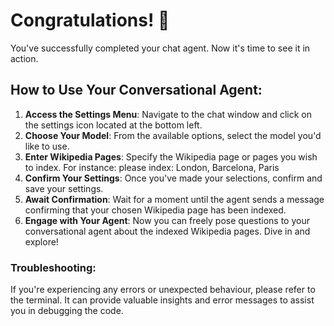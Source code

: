 # Congratulations! 🎉

You've successfully completed your chat agent. Now it's time to see it in action.

## How to Use Your Conversational Agent:

1. **Access the Settings Menu**: Navigate to the chat window and click on the settings icon located at the bottom left.
2. **Choose Your Model**: From the available options, select the model you'd like to use.
3. **Enter Wikipedia Pages**: Specify the Wikipedia page or pages you wish to index. For instance:
please index: London, Barcelona, Paris
4. **Confirm Your Settings**: Once you've made your selections, confirm and save your settings.
5. **Await Confirmation**: Wait for a moment until the agent sends a message confirming that your chosen Wikipedia page has been indexed.
6. **Engage with Your Agent**: Now you can freely pose questions to your conversational agent about the indexed Wikipedia pages. Dive in and explore!

### Troubleshooting:

If you're experiencing any errors or unexpected behaviour, please refer to the terminal. It can provide valuable insights and error messages to assist you in debugging the code.